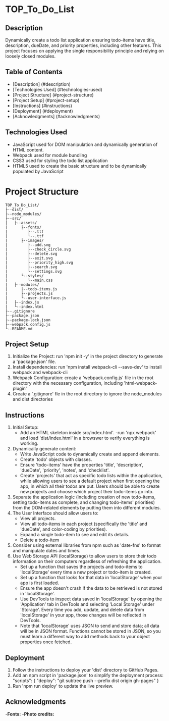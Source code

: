 # TOP_To_Do_List

## Description
Dynamically create a todo list application ensuring todo-items have title, description, dueDate, and priority properties, including other features. This project focuses on applying the single responsibility principle and relying on loosely closed modules.

## Table of Contents
- [Description] (#description)
- [Technologies Used] (#technologies-used)
- [Project Structure] (#project-structure)
- [Project Setup] (#project-setup)
- [Instructions] (#instructions)
- [Deployment] (#deployment)
- [Acknowledgments] (#acknowledgments)

## Technologies Used
- JavaScript used for DOM manipulation and dynamically generation of HTML content.
- Webpack used for module bundling
- CSS3 used for styling the todo list application
- HTML5 used to create the basic structure and to be dynamically populated by JavaScript

# Project Structure
```
TOP_To_Do_List/
├--dist/
├--node_modules/
├--src/
|   ├--assets/
|      ├--fonts/
|         ├--.ttf
|         └--.ttf
|      ├--images/
|         ├--add.svg
|         ├--check_circle.svg
|         ├--delete.svg
|         ├--exit.svg
|         ├--priority_high.svg
|         ├--search.svg
|         └--settings.svg
|      └--styles/
|         └--main.css
|   ├--modules/
|      ├--todo-items.js
|      ├--projects.js
|      └--user-interface.js
|   ├--index.js
|   └--index.html
├--.gitignore
├--package.json
├--package-lock.json
├--webpack.config.js
└--README.md
```

## Project Setup
1. Initialize the Project: run 'npm init -y' in the project directory to generate a 'package.json' file.
2. Install dependencies: run 'npm install webpack-cli --save-dev' to install webpack and webpack-cli
3. Webpack Configuration: create a 'webpack.config.js' file in the root directory with the necessary configuration, including 'html-webpack-plugin'
4. Create a '.gitignore' fle in the root directory to ignore the node_modules and dist directories

## Instructions
1. Initial Setup:
    - Add an HTML skeleton inside src/index.html'.
    -run 'npx webpack' and load 'dist/index.html' in a browswer to verify everything is working.
2. Dynamically generate content:
    - Write JavaScript code to dynamically create and append elements.
    - Create 'todo' objects with classes.
    - Ensure 'todo-items' have the properties 'title', 'description', 'dueDate', 'priority', 'notes', and 'checklist'.
    - Create 'projects' that act as specific todo lists within the application, while allowing users to see a default project when first opening the app, in which all their todos are put. Users should be able to create new projects and choose which project their todo-items go into.
3. Separate the application logic (including creation of new todo-items, setting todo-items as complete, and changing todo-items' priorities) from the DOM-related elements by putting them into different modules.
4. The User Interface should allow users to:
    - View all projects.
    - View all todo-items in each project (specifically the 'title' and 'dueDate', and color-coding by priorities).
    - Expand a single todo-item to see and edit its details.
    - Delete a todo-item
5. Consider using external libraries from npm such as 'date-fns' to format and manipulate dates and times.
6. Use Web Storage API (localStorage) to allow users to store their todo information on their computers regardless of refreshing the application.
    - Set up a function that saves the projects and todo-items to 'localStorage' every time a new project or todo-item is created.
    - Set up a function that looks for that data in 'localStorage' when your app is first loaded.
    - Ensure the app doesn't crash if the data to be retrieved is not stored in 'localStorage'.
    - Use DevTools to inspect data saved in 'localStorage' by opening the 'Application' tab in DevTools and selecting 'Local Storage' under 'Storage'. Every time you add, update, and delete data from 'localStorage' in your app, those changes will be reflected in DevTools.
    - Note that 'localStorage' uses JSON to send and store data; all data will be in JSON format. Functions cannot be stored in JSON, so you must learn a different way to add methods back to your object properties once fetched.

## Deployment
1. Follow the instructions to deploy your 'dist' directory to GitHub Pages.
2. Add an npm script in 'package.json' to simplify the deployment process:
    "scripts": {
        "deploy": "git subtree push --prefix dist origin gh-pages"
    }
3. Run 'npm run deploy' to update the live preview.

## Acknowledgments
-**Fonts:**
-**Photo credits:**